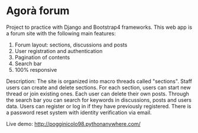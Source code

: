 # Agorà forum

Project to practice with Django and Bootstrap4 frameworks.
This web app is a forum site with the following main features:
1) Forum layout: sections, discussions and posts
2) User registration and authentication
3) Pagination of contents
4) Search bar
5) 100% responsive

Description:
The site is organized into macro threads called "sections". Staff users can create and delete sections.
For each section, users can start new thread or join existing ones. Each user can delete their own posts.
Through the search bar you can search for keywords in discussions, posts and users data.
Users can register or log in if they have previously registered. There is a password reset system with identity verification via email.

Live demo: http://pogginicolo98.pythonanywhere.com/
